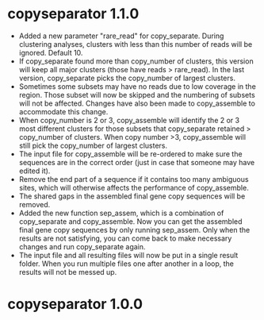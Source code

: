 # copyseparator 1.1.0

- Added a new parameter "rare_read" for copy_separate. During clustering analyses, clusters with less than this number of reads will be ignored. Default 10.
- If copy_separate found more than copy_number of clusters, this version will keep all major clusters (those have reads > rare_read). In the last version, copy_separate picks the copy_number of largest clusters.
- Sometimes some subsets may have no reads due to low coverage in the region. Those subset will now be skipped and the numbering of subsets will not be affected. Changes have also been made to copy_assemble to accommodate this change.
- When copy_number is 2 or 3, copy_assemble will identify the 2 or 3 most different clusters for those subsets that copy_separate retained > copy_number of clusters. When copy number >3, copy_assemble will still pick the copy_number of largest clusters.
- The input file for copy_assemble will be re-ordered to make sure the sequences are in the correct order (just in case that someone may have edited it).
- Remove the end part of a sequence if it contains too many ambiguous sites, which will otherwise affects the performance of copy_assemble.
- The shared gaps in the assembled final gene copy sequences will be removed.
- Added the new function sep_assem, which is a combination of copy_separate and copy_assemble. Now you can get the assembled final gene copy sequences by only running sep_assem. Only when the results are not satisfying, you can come back to make necessary changes and run copy_separate again.
- The input file and all resulting files will now be put in a single result folder. When you run multiple files one after another in a loop, the results will not be messed up.

# copyseparator 1.0.0
